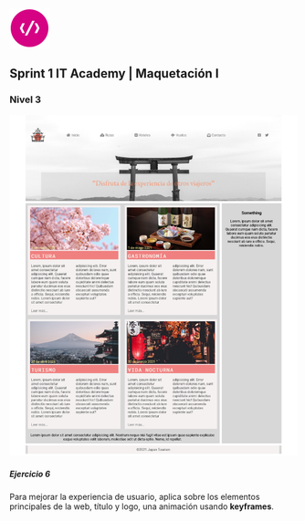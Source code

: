 
![alt logo](../logoITA.png)   

## Sprint 1 IT Academy | Maquetación I

### Nivel 3

![alt logo](images/japan2.png)   


#####  Ejercicio 6
Para mejorar la experiencia de usuario, aplica sobre los elementos principales de la web, título y logo, una animación usando **keyframes**.



